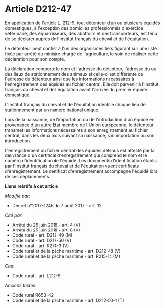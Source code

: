 # Article D212-47

En application de l'article L. 212-9, tout détenteur d'un ou plusieurs équidés domestiques, à l'exception des domiciles
professionnels d'exercice vétérinaire, des équarrisseurs, des abattoirs et des transporteurs, est tenu de se déclarer auprès
de l'Institut français du cheval et de l'équitation.

Le détenteur peut confier à l'un des organismes tiers figurant sur une liste fixée par arrêté du ministre chargé de
l'agriculture, le soin de réaliser cette déclaration pour son compte.

La déclaration comporte le nom et l'adresse du détenteur, l'adresse du ou des lieux de stationnement des animaux si celle-ci
est différente de l'adresse du détenteur ainsi que les informations nécessaires à l'enregistrement des équidés au fichier
central. Elle doit parvenir à l'Institut français du cheval et de l'équitation avant l'arrivée du premier équidé domestique.

L'Institut français du cheval et de l'équitation identifie chaque lieu de stationnement par un numéro national unique.

Lors de la naissance, de l'importation ou de l'introduction d'un équidé en provenance d'un autre Etat membre de l'Union
européenne, le détenteur transmet les informations nécessaires à son enregistrement au fichier central, dans les deux mois
suivant sa naissance, son importation ou son introduction.

L'enregistrement au fichier central des équidés détenus est attesté par la délivrance d'un certificat d'enregistrement qui
comprend le nom et le numéro d'identification de l'équidé. Les documents d'identification établis par l'Institut français du
cheval et de l'équitation valent certificats d'enregistrement. Le certificat d'enregistrement accompagne l'équidé lors de ses
déplacements.

**Liens relatifs à cet article**

_Modifié par_:

  - Décret n°2017-1246 du 7 août 2017 - art. 12

_Cité par_:

  - Arrêté du 25 juin 2018 - art. 4 (V)
  - Arrêté du 25 juin 2018 - art. 6 (V)
  - Code rural - art. D212-49 (M)
  - Code rural - art. D212-50 (V)
  - Code rural - art. R274-3 (V)
  - Code rural et de la pêche maritime - art. D212-48 (V)
  - Code rural et de la pêche maritime - art. R215-14 (M)

_Cite_:

  - Code rural - art. L212-9

_Anciens textes_:

  - Code rural R653-42
  - Code rural et de la pêche maritime - art. D212-50-1 (T)
